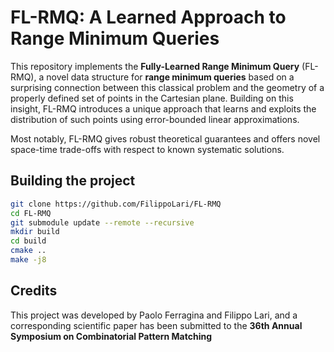 # FL-RMQ: A Learned Approach to Range Minimum Queries

This repository implements the **Fully-Learned Range Minimum Query** (FL-RMQ), a novel data structure for **range minimum queries** based on a surprising connection between this classical problem and the geometry of a properly defined set of points in the Cartesian plane. Building on this insight, FL-RMQ introduces a unique approach that learns and exploits the distribution of such points using error-bounded linear approximations.

Most notably, FL-RMQ gives robust theoretical guarantees and offers novel space-time trade-offs with respect to known systematic solutions.

## Building the project

```bash
git clone https://github.com/FilippoLari/FL-RMQ
cd FL-RMQ
git submodule update --remote --recursive
mkdir build
cd build
cmake ..
make -j8
```

## Credits

This project was developed by Paolo Ferragina and Filippo Lari, and a corresponding scientific paper has been submitted to the **36th Annual Symposium on Combinatorial Pattern Matching**
